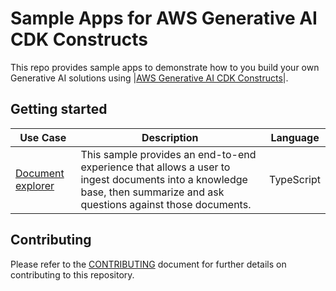 # Sample Apps for AWS Generative AI CDK Constructs

This repo provides sample apps to demonstrate how to you build your own Generative AI solutions using |[AWS Generative AI CDK Constructs](https://github.com/awslabs/generative-ai-cdk-constructs)|.

## Getting started

|Use Case|Description|Language|
|-|-|-|
|[Document explorer](samples/document_explorer/)|This sample provides an end-to-end experience that allows a user to ingest documents into a knowledge base, then summarize and ask questions against those documents.|TypeScript|

## Contributing

Please refer to the [CONTRIBUTING](CONTRIBUTING.md) document for further details on contributing to this repository.
